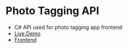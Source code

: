 # Photo Tagging API
- C# API used for photo tagging app frontend
- [Live Demo](https://tiny-sundae-d0a2d1.netlify.app/)
- [Frontend](https://github.com/Gabefire/photo-tagging-app)
